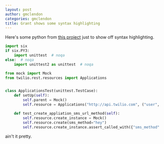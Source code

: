 ```yaml
---
layout: post
author: gmclendon
categories: gmclendon
title: Grant shows some syntax highlighting
---
```


Here's some python from [this project](https://github.com/twilio/twilio-python) just to show off syntax highlighting.

```python
import six
if six.PY3:
    import unittest  # noqa
else:  # noqa
    import unittest2 as unittest  # noqa

from mock import Mock
from twilio.rest.resources import Applications


class ApplicationsTest(unittest.TestCase):
    def setUp(self):
        self.parent = Mock()
        self.resource = Applications("http://api.twilio.com", ("user", "pass"))

    def test_create_appliation_sms_url_method(self):
        self.resource.create_instance = Mock()
        self.resource.create(sms_method="hey")
        self.resource.create_instance.assert_called_with({"sms_method": "hey"})
```

ain't it pretty.
